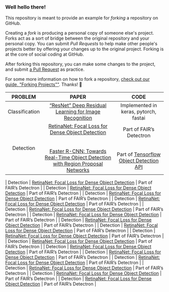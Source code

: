 ### Well hello there!

This repository is meant to provide an example for *forking* a repository on GitHub.

Creating a *fork* is producing a personal copy of someone else's project. Forks act as a sort of bridge between the original repository and your personal copy. You can submit *Pull Requests* to help make other people's projects better by offering your changes up to the original project. Forking is at the core of social coding at GitHub.

After forking this repository, you can make some changes to the project, and submit [a Pull Request](https://github.com/octocat/Spoon-Knife/pulls) as practice.

For some more information on how to fork a repository, [check out our guide, "Forking Projects""](http://guides.github.com/overviews/forking/). Thanks! :sparkling_heart:

| PROBLEM | PAPER | CODE |
| :---:         |     :---:      |          :---: |
| Classification| [“ResNet” Deep Residual Learning for Image Recognition](https://arxiv.org/abs/1512.03385)| Implemented in keras, pytorch, fastai |
| Detection     | [RetinaNet: Focal Loss for Dense Object Detection](https://arxiv.org/pdf/1708.02002.pdf)<br><br><br> [Faster R-CNN: Towards Real-Time Object Detection with Region Proposal Networks](https://arxiv.org/pdf/1506.01497.pdf)    | Part of FAIR’s Detectron<br><br><br>Part of [Tensorflow Object Detection API](https://github.com/tensorflow/models/tree/master/research/object_detection) |




| Detection     | [RetinaNet: Focal Loss for Dense Object Detection](https://arxiv.org/pdf/1708.02002.pdf)       | Part of FAIR’s Detectron      |
| Detection     | [RetinaNet: Focal Loss for Dense Object Detection](https://arxiv.org/pdf/1708.02002.pdf)       | Part of FAIR’s Detectron      |
| Detection     | [RetinaNet: Focal Loss for Dense Object Detection](https://arxiv.org/pdf/1708.02002.pdf)       | Part of FAIR’s Detectron      |
| Detection     | [RetinaNet: Focal Loss for Dense Object Detection](https://arxiv.org/pdf/1708.02002.pdf)       | Part of FAIR’s Detectron      |
| Detection     | [RetinaNet: Focal Loss for Dense Object Detection](https://arxiv.org/pdf/1708.02002.pdf)       | Part of FAIR’s Detectron      |
| Detection     | [RetinaNet: Focal Loss for Dense Object Detection](https://arxiv.org/pdf/1708.02002.pdf)       | Part of FAIR’s Detectron      |
| Detection     | [RetinaNet: Focal Loss for Dense Object Detection](https://arxiv.org/pdf/1708.02002.pdf)       | Part of FAIR’s Detectron      |
| Detection     | [RetinaNet: Focal Loss for Dense Object Detection](https://arxiv.org/pdf/1708.02002.pdf)       | Part of FAIR’s Detectron      |
| Detection     | [RetinaNet: Focal Loss for Dense Object Detection](https://arxiv.org/pdf/1708.02002.pdf)       | Part of FAIR’s Detectron      |
| Detection     | [RetinaNet: Focal Loss for Dense Object Detection](https://arxiv.org/pdf/1708.02002.pdf)       | Part of FAIR’s Detectron      |
| Detection     | [RetinaNet: Focal Loss for Dense Object Detection](https://arxiv.org/pdf/1708.02002.pdf)       | Part of FAIR’s Detectron      |
| Detection     | [RetinaNet: Focal Loss for Dense Object Detection](https://arxiv.org/pdf/1708.02002.pdf)       | Part of FAIR’s Detectron      |
| Detection     | [RetinaNet: Focal Loss for Dense Object Detection](https://arxiv.org/pdf/1708.02002.pdf)       | Part of FAIR’s Detectron      |
| Detection     | [RetinaNet: Focal Loss for Dense Object Detection](https://arxiv.org/pdf/1708.02002.pdf)       | Part of FAIR’s Detectron      |
| Detection     | [RetinaNet: Focal Loss for Dense Object Detection](https://arxiv.org/pdf/1708.02002.pdf)       | Part of FAIR’s Detectron      |
| Detection     | [RetinaNet: Focal Loss for Dense Object Detection](https://arxiv.org/pdf/1708.02002.pdf)       | Part of FAIR’s Detectron      |
